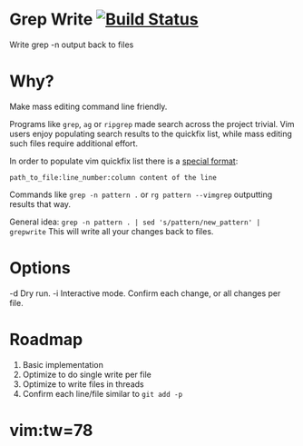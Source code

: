# Grep Write [![Build Status](https://travis-ci.org/a-b/grepwrite.svg?branch=master)](https://travis-ci.org/a-b/grepwrite)
Write grep -n output back to files

# Why?

Make mass editing command line friendly.

Programs like `grep`, `ag` or `ripgrep` made search across the project
trivial. Vim users enjoy populating search results to the quickfix list, while
mass editing such files require additional effort.

In order to populate vim quickfix list there is a [special format](https://vimhelp.org/options.txt.html#%27grepformat%27):

```
path_to_file:line_number:column content of the line
```

Commands like `grep -n pattern .` or `rg pattern --vimgrep` outputting results
that way.

General idea:
`grep -n pattern . | sed 's/pattern/new_pattern' | grepwrite`
This will write all your changes back to files.

# Options

-d  Dry run.
-i  Interactive mode. Confirm each change, or all changes per file.

# Roadmap

1. Basic implementation
1. Optimize to do single write per file
1. Optimize to write files in threads
1. Confirm each line/file similar to `git add -p`

# vim:tw=78
